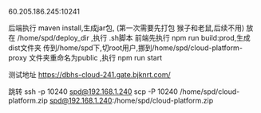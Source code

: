 60.205.186.245:10241

后端执行 maven install,生成jar包,
(第一次需要先打包 猴子和老鼠,后续不用)
放在 /home/spd/deploy_dir ,执行 .sh脚本
前端先执行 npm run build:prod,生成dist文件夹
传到/home/spd下,切root用户,挪到/home/spd/cloud-platform-proxy 
文件夹重命名为public ,执行 npm run start

测试地址
https://dbhs-cloud-241.gate.bjknrt.com/

跳转
ssh -p 10240 spd@192.168.1.240
scp -P 10240 /home/spd/cloud-platform.zip spd@192.168.1.240:/home/spd/cloud-platform.zip